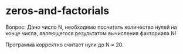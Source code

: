 # zeros-and-factorials

Вопрос: Дано число N, необходимо посчитать количество нулей на конце числа, являющегося результатом вычисления факториала N!

Программа корректно считает нули до N = 20.
